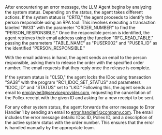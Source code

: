 After encountering an error message, the LLM Agent begins by analyzing the system status. Depending on the status, the agent takes different actions. If the system status is "CRTD," the agent proceeds to identify the person responsible using an RPA tool. This involves executing a transaction labeled "IW33" with the parameter "ORDER_NUMBER" to find the "PERSON_RESPONSIBLE." Once the responsible person is identified, the agent retrieves their email address using the function "RFC_READ_TABLE," passing the parameters "TABLE_NAME" as "PUSER002" and "PUSER_ID" as the identified "PERSON_RESPONSIBLE."

With the email address in hand, the agent sends an email to the person responsible, asking them to release the order with the specified order number. The email requests that they reply once the release is complete.

If the system status is "CLSD," the agent locks the IDoc using transaction "SA38" with the program "RC1_IDOC_SET_STATUS" and parameters "IDOC_ID" and "STATUS" set to "LKD." Following this, the agent sends an email to employee3@serviceprovider.com, requesting the cancellation of the Pollex receipt with the given ID and asking for a new receipt to be sent.

For any other system status, the agent forwards the error message to Error Handler 1 by sending an email to error.handler1@company.com. The email includes the error message details: IDoc ID, Pollex ID, and a description of the active system status with the order number. This ensures that the error is handled manually by the appropriate team.